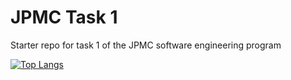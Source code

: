 # JPMC Task 1
Starter repo for task 1 of the JPMC software engineering program

[![Top Langs](https://github-readme-stats.vercel.app/api/top-langs/?username=TechSorceressree&theme=tokyonight%29)](https://github.com/anuraghazra/github-readme-stats)
